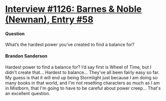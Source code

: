 # [Interview #1126: Barnes & Noble (Newnan), Entry #58](https://www.theoryland.com/intvmain.php?i=1126#58)

#### Question

What’s the hardest power you’ve created to find a balance for?

#### Brandon Sanderson

Hardest power to find a balance for? I’d say first is Wheel of Time, but I didn’t create that... Hardest to balance… They’ve all been fairly easy so far. My guess is that it will end up being Stormlight just because I am doing so many books in that world, and I'm not resetting characters as much as I am in Mistborn, that I'm going to have to be careful about power creep... That's an excellent question.

